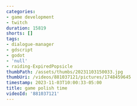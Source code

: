 ```yaml
---
categories:
- game development
- twitch
duration: 15819
shorts: []
tags:
- dialogue-manager
- gdscript
- godot
- 'null'
- raiding-ExpiredPopsicle
thumbPath: /assets/thumbs/20231103150033.jpg
thumbUri: /videos/881037121/pictures/1748459645
timestamp: 2023-11-03T10:00:33-05:00
title: game polish time
videoId: '881037121'
---
```

